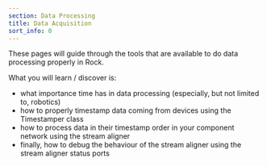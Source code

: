 ```yaml
---
section: Data Processing
title: Data Acquisition
sort_info: 0
---
```


These pages will guide through the tools that are available to do data
processing properly in Rock.

What you will learn / discover is:

 * what importance time has in data processing (especially, but not limited to,
   robotics)
 * how to properly timestamp data coming from devices using the Timestamper
   class
 * how to process data in their timestamp order in your component network using
   the stream aligner
 * finally, how to debug the behaviour of the stream aligner using the stream
   aligner status ports

